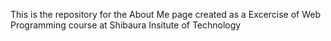 This is the repository for the About Me page created as a Excercise of Web Programming course at Shibaura Insitute of Technology
